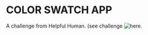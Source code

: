 # COLOR SWATCH APP

A challenge from Helpful Human. (see challenge ![here](https://github.com/HelpfulHuman/interview-challenge).
